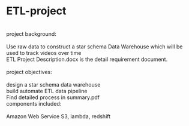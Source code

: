 # ETL-project
<br/>
project background:<br/>
<br/>
Use raw data to construct a star schema Data Warehouse which will be used to track videos over time<br/>
ETL Project Description.docx is the detail requirement document.<br/>
<br/>
project objectives:<br/>
<br/>
design a star schema data warehouse<br/>
build automate ETL data pipeline <br/>
Find detailed process in summary.pdf
<br/>
components included:<br/>
<br/>
Amazon Web Service S3, lambda, redshift
<br/>


